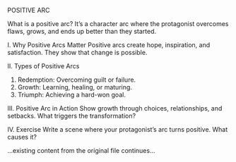 POSITIVE ARC

What is a positive arc? It’s a character arc where the protagonist overcomes flaws, grows, and ends up better than they started.

I. Why Positive Arcs Matter
Positive arcs create hope, inspiration, and satisfaction. They show that change is possible.

II. Types of Positive Arcs
1. Redemption: Overcoming guilt or failure.
2. Growth: Learning, healing, or maturing.
3. Triumph: Achieving a hard-won goal.

III. Positive Arc in Action
Show growth through choices, relationships, and setbacks. What triggers the transformation?

IV. Exercise
Write a scene where your protagonist’s arc turns positive. What causes it?

...existing content from the original file continues...
